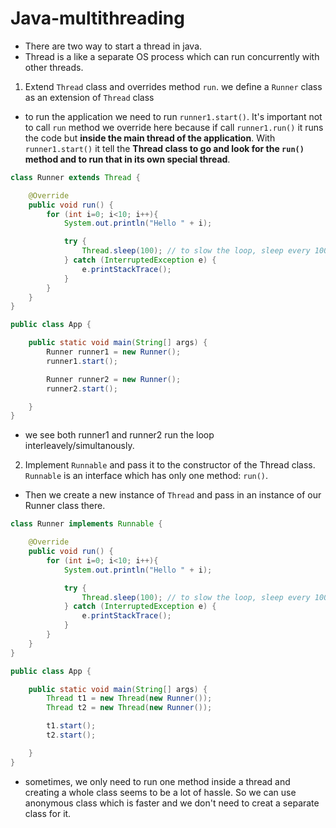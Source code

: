 # Java-multithreading

- There are two way to start a thread in java.
- Thread is a like a separate OS process which can run concurrently with other threads.

1. Extend `Thread` class and overrides method `run`. we define a `Runner` class as an extension of `Thread` class
- to run the application we need to run `runner1.start()`. It's important not to call `run` method we override here because if call `runner1.run()` it runs the code but **inside the main thread of the application**. With `runner1.start()` it tell the **Thread class to go and look for the `run()` method and to run that in its own special thread**.
```java
class Runner extends Thread {

    @Override
    public void run() {
        for (int i=0; i<10; i++){
            System.out.println("Hello " + i);

            try {
                Thread.sleep(100); // to slow the loop, sleep every 100 ms
            } catch (InterruptedException e) {
                e.printStackTrace();
            }
        }
    }
}

public class App {

    public static void main(String[] args) {
        Runner runner1 = new Runner();
        runner1.start();

        Runner runner2 = new Runner();
        runner2.start();

    }
}
```
- we see both runner1 and runner2 run the loop interleavely/simultanously.

2. Implement `Runnable` and pass it to the constructor of the Thread class. `Runnable` is an interface which has only one method: `run()`.
- Then we create a new instance of `Thread` and pass in an instance of our Runner class there.
```java
class Runner implements Runnable {

    @Override
    public void run() {
        for (int i=0; i<10; i++){
            System.out.println("Hello " + i);

            try {
                Thread.sleep(100); // to slow the loop, sleep every 100 ms
            } catch (InterruptedException e) {
                e.printStackTrace();
            }
        }
    }
}

public class App {

    public static void main(String[] args) {
        Thread t1 = new Thread(new Runner());
        Thread t2 = new Thread(new Runner());

        t1.start();
        t2.start();

    }
}

```
 
- sometimes, we only need to run one method inside a thread and creating a whole class seems to be a lot of hassle. So we can use anonymous class which is faster and we don't need to creat a separate class for it.